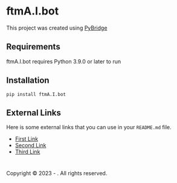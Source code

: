 # ftmA.I.bot

This project was created using [PyBridge](https://github.com/hbisneto/PyBridge)

## Requirements

ftmA.I.bot requires Python 3.9.0 or later to run

## Installation

```
pip install ftmA.I.bot
```

## External Links

Here is some external links that you can use in your `README.md` file.

- [First Link][def]
- [Second Link][def]
- [Third Link][def]

#

Copyright © 2023 -  . All rights reserved.

[def]: https://google.com
